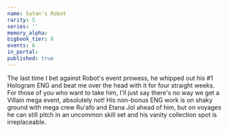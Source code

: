 ```yaml
---
name: Satan's Robot
rarity: 5
series: ''
memory_alpha:
bigbook_tier: 8
events: 6
in_portal:
published: true
---
```


The last time I bet against Robot's event prowess, he whipped out his #1 Hologram ENG and beat me over the head with it for four straight weeks. For those of you who want to take him, I'll just say there's no way we get a Villain mega event, absolutely not! His non-bonus ENG work is on shaky ground with mega crew Ru'afo and Etana Jol ahead of him, but on voyages he can still pitch in an uncommon skill set and his vanity collection spot is irreplaceable.
